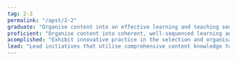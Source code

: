 ```yaml
---
tag: 2-2
permalink: "/apst/2-2"
graduate: "Organise content into an effective learning and teaching sequence."
proficient: "Organise content into coherent, well-sequenced learning and teaching programs."
acomplished: "Exhibit innovative practice in the selection and organisation of content and delivery of learning and teaching programs."
lead: "Lead initiatives that utilise comprehensive content knowledge to improve the selection and sequencing of content into coherently organised learning and teaching programs
---
```

